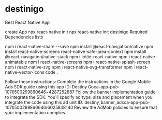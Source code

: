 # destinigo
Best React Native App

create App
npx react-native init <MyTestApp>
npx react-native init destinigo
Required Dependencies lists

npm i react-native-share --save
npm install @react-navigation/native
npm install react-native-screens react-native-safe-area-context
npm install @react-navigation/native-stack
npm i lottie-react-native
npm i react-native-animatable
npm i react-native-screens
npm i react-native-splash-screen
npm i react-native-svg
npm i react-native-svg-transformer
npm i react-native-vector-icons
code .


Follow these instructions:
Complete the instructions in the Google Mobile Ads SDK guide using this app ID:
Destiny Goca-app-pub-1070500299860646~4287252887
Follow the banner implementation guide to integrate the SDK. You'll specify ad type, size and placement when you integrate the code using this ad unit ID:
destiny_banner_adsca-app-pub-1070500299860646/6025848140
Review the AdMob policies to ensure that your implementation complies.
